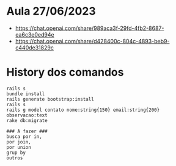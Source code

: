# Aula 27/06/2023
- https://chat.openai.com/share/989aca3f-29fd-4fb2-8687-ea6c3e0ed94e
- https://chat.openai.com/share/d428400c-804c-4893-beb9-c440de31829c

# History dos comandos
```shell
rails s
bundle install
rails generate bootstrap:install
rails s
rails g model contato nome:string{150} email:string{200} observacao:text
rake db:migrate
```


```shell
### A fazer ###
busca por in, 
por join, 
por union
grup by
outros
`````